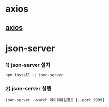 # axios

## [axios](https://axios-http.com/docs/intro)

# json-server

### 1) json-server 설치

```shell
npm install -g json-server
```

### 2) json-server 실행

```shell
json-server --watch 데이터파일경로 [--port 9999]
```
